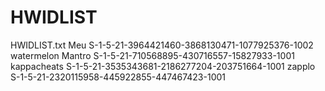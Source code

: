 # HWIDLIST
HWIDLIST.txt
Meu S-1-5-21-3964421460-3868130471-1077925376-1002
watermelon 
Mantro S-1-5-21-710568895-430716557-15827933-1001
kappacheats S-1-5-21-3535343681-2186277204-203751664-1001
zapplo S-1-5-21-2320115958-445922855-447467423-1001
